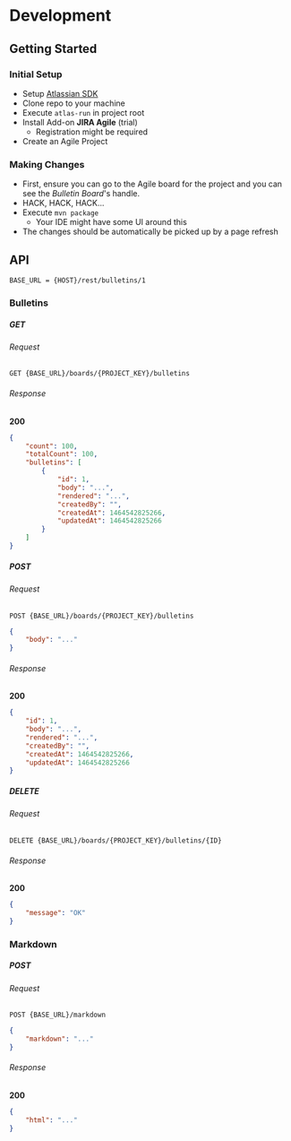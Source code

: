
# Development

## Getting Started

### Initial Setup

 - Setup [Atlassian SDK](https://developer.atlassian.com/docs/getting-started)
 - Clone repo to your machine
 - Execute `atlas-run` in project root
 - Install Add-on **JIRA Agile** (trial)
   * Registration might be required
 - Create an Agile Project

### Making Changes

 - First, ensure you can go to the Agile board for the project and you can see the *Bulletin Board*'s handle.
 - HACK, HACK, HACK...
 - Execute `mvn package`
   * Your IDE might have some UI around this
 - The changes should be automatically be picked up by a page refresh


## API

    BASE_URL = {HOST}/rest/bulletins/1

### Bulletins

##### GET

###### Request

    GET {BASE_URL}/boards/{PROJECT_KEY}/bulletins

###### Response

**200**

````json
{
    "count": 100,
    "totalCount": 100,
    "bulletins": [
        {
            "id": 1,
            "body": "...",
            "rendered": "...",
            "createdBy": "",
            "createdAt": 1464542825266,
            "updatedAt": 1464542825266
        }
    ]
}
````

##### POST

###### Request

    POST {BASE_URL}/boards/{PROJECT_KEY}/bulletins

````json
{
    "body": "..."
}
````

###### Response

**200**

````json
{
    "id": 1,
    "body": "...",
    "rendered": "...",
    "createdBy": "",
    "createdAt": 1464542825266,
    "updatedAt": 1464542825266
}
````

##### DELETE

###### Request

    DELETE {BASE_URL}/boards/{PROJECT_KEY}/bulletins/{ID}

###### Response

**200**

````json
{
    "message": "OK"
}
````

### Markdown

##### POST

###### Request

    POST {BASE_URL}/markdown

````json
{
    "markdown": "..."
}
````

###### Response

**200**

````json
{
    "html": "..."
}
````